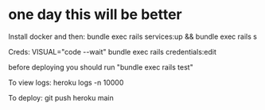 # one day this will be better

Install docker and then:
bundle exec rails services:up && bundle exec rails s

Creds:
VISUAL="code --wait" bundle exec rails credentials:edit

before deploying you should run "bundle exec rails test"

To view logs:
heroku logs -n 10000

To deploy:
git push heroku main
